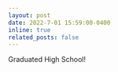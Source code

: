 ```yaml
---
layout: post
date: 2022-7-01 15:59:00-0400
inline: true
related_posts: false
---
```


Graduated High School!
